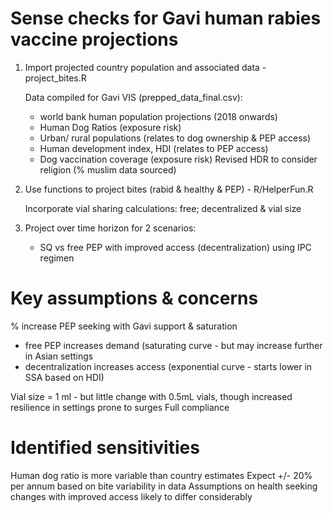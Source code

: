 # Sense checks for Gavi human rabies vaccine projections

1. Import projected country population and associated data - project_bites.R

   Data compiled for Gavi VIS (prepped_data_final.csv):
   - world bank human population projections (2018 onwards)
   - Human Dog Ratios (exposure risk)
   - Urban/ rural populations (relates to dog ownership & PEP access)
   - Human development index, HDI (relates to PEP access)
   - Dog vaccination coverage (exposure risk)
  Revised HDR to consider religion (% muslim data sourced)

2. Use functions to project bites (rabid & healthy & PEP) - R/HelperFun.R
  
    Incorporate vial sharing calculations: free; decentralized & vial size 

3. Project over time horizon for 2 scenarios:
   - SQ vs free PEP with improved access (decentralization) using IPC regimen

# Key assumptions & concerns
   
   % increase PEP seeking with Gavi support & saturation   
   - free PEP increases demand (saturating curve - but may increase further in Asian settings
   - decentralization increases access (exponential curve - starts lower in SSA based on HDI)

Vial size = 1 ml - but little change with 0.5mL vials, though increased resilience in settings prone to surges
Full compliance

# Identified sensitivities

Human dog ratio is more variable than country estimates
Expect +/- 20% per annum based on bite variability in data
Assumptions on health seeking changes with improved access likely to differ considerably
